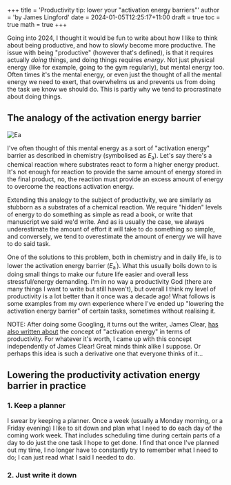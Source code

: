 +++
title = 'Productivity tip: lower your "activation energy barriers"'
author = 'by James Lingford'
date = 2024-01-05T12:25:17+11:00
draft = true
toc = true
math = true
+++

Going into 2024, I thought it would be fun to write about how I like to think about being productive, and how to slowly become more productive.
The issue with being "productive" (however that's defined), is that it requires actually *doing* things, and doing things requires *energy*.
Not just physical energy (like for example, going to the gym regularly), but mental energy too.
Often times it's the mental energy, or even just the thought of all the mental energy we need to exert, that overwhelms us and prevents us from doing the task we know we should do.
This is partly why we tend to procrastinate about doing things. 

## The analogy of the activation energy barrier

![Ea](/images/productivity/Ea.jpg)

I've often thought of this mental energy as a sort of "activation energy" barrier as described in chemistry (symbolised as *E*<sub>a</sub>).
Let's say there's a chemical reaction where substrates react to form a higher energy product.
It's not enough for reaction to provide the same amount of energy stored in the final product, no,
the reaction must provide an excess amount of energy to overcome the reactions activation energy.

Extending this analogy to the subject of productivity, we are similarly as stubborn as a substrates of a chemical reaction.
We require "hidden" levels of energy to do something as simple as read a book, or write that manuscript we said we'd write.
And as is usually the case, we always underestimate the amount of effort it will take to do something so simple, and conversely,
we tend to overestimate the amount of energy we will have to do said task.

One of the solutions to this problem, both in chemistry and in daily life, is to lower the activation energy barrier (*E*<sub>a</sub><sup>$\prime$</sup>).
What this usually boils down to is doing small things to make our future life easier and overall less stressful/energy demanding.
I'm in no way a productivity God (there are many things I want to write but still haven't),
but overall I think my level of productivity is a lot better than it once was a decade ago!
What follows is some examples from my own experience where I've ended up "lowering the activation energy barrier" of certain tasks,
sometimes without realising it.

NOTE: After doing some Googling, it turns out the writer, James Clear, [has also written about](https://jamesclear.com/chemistry-habits) the concept of "activation energy" in terms of productivity. For whatever it's worth, I came up with this concept independently of James Clear! Great minds think alike I suppose. Or perhaps this idea is such a derivative one that everyone thinks of it...

## Lowering the productivity activation energy barrier in practice

### 1. Keep a planner

I swear by keeping a planner. Once a week (usually a Monday morning, or a Friday evening) I like to sit down and plan what I need to do each day of the coming work week. 
That includes scheduling time during certain parts of a day to do just the one task I hope to get done.
I find that once I've planned out my time, I no longer have to constantly try to remember what I need to do; I can just read what I said I needed to do.

### 2. Just write it down


